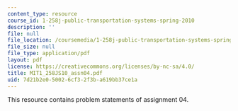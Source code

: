 ```yaml
---
content_type: resource
course_id: 1-258j-public-transportation-systems-spring-2010
description: ''
file: null
file_location: /coursemedia/1-258j-public-transportation-systems-spring-2010/7d21b2e050026cf32f3ba619bb37ce1a_MIT1_258JS10_assn04.pdf
file_size: null
file_type: application/pdf
layout: pdf
license: https://creativecommons.org/licenses/by-nc-sa/4.0/
title: MIT1_258JS10_assn04.pdf
uid: 7d21b2e0-5002-6cf3-2f3b-a619bb37ce1a
---
```

This resource contains problem statements of assignment 04. 